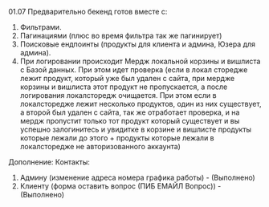 01.07
Предварительно бекенд готов вместе с:

1. Фильтрами.
2. Пагинациями (плюс во время фильтра так же пагинирует)
3. Поисковые ендпоинты (продукты для клиента и админа, Юзера для админа).
4. При логировании происходит Мердж локальной корзины и вишлиста с Базой данных. При этом идет проверка (если в локал сторедже лежит продукт, который уже был удален с сайта, при мердже корзины и вишлиста этот продукт не пропускается, а после логирования локалсторедж очищается. При этом если в локалсторедже лежит несколько продуктов, один из них существует, а второй был удален с сайта, так же отработает проверка, и на мердж пропустит только тот продукт который существует и вы успешно залогинитесь и увидитке в корзине и вишлисте продукты которые лежали до этого + продукты которые лежали в локалсторедже не авторизованного аккаунта)

Дополнение:
Контакты:

1. Админу (изменение адреса номера графика работы) - (Выполнено)
2. Клиенту (форма оставить вопрос (ПИБ ЕМАЙЛ Вопрос)) - (Выполнено)
